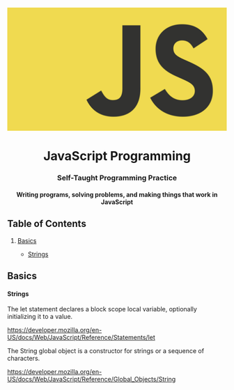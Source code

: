 <h1 align="center">
<br>
  <img src="img/JS_logo.png" width="600">
  <br>
    <br>
  JavaScript Programming
  <br>
</h1>

<h3 align="center">Self-Taught Programming Practice</h3>

<h4 align="center">Writing programs, solving problems, and making things that work in JavaScript</h4>

## Table of Contents

<!--ts-->

1. [Basics](#Basics)

    - [Strings](#Strings)


## Basics

#### Strings

The let statement declares a block scope local variable, optionally initializing it to a value.

https://developer.mozilla.org/en-US/docs/Web/JavaScript/Reference/Statements/let 

The String global object is a constructor for strings or a sequence of characters.

https://developer.mozilla.org/en-US/docs/Web/JavaScript/Reference/Global_Objects/String
